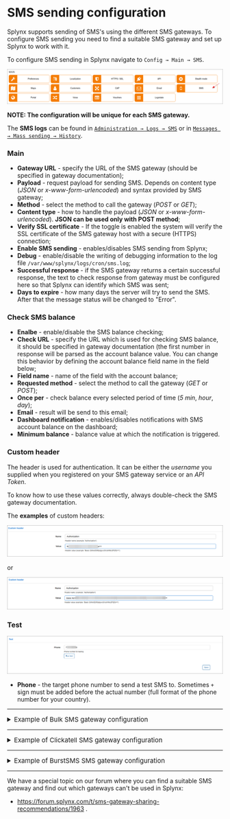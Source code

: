 SMS sending configuration
=========

Splynx supports sending of SMS's using the different SMS gateways. To configure SMS sending you need to find a suitable SMS gateway and set up Splynx to work with it.

To configure SMS sending in Splynx navigate to `Config → Main → SMS`.

![Config menu](icon.png)

**NOTE: The configuration will be unique for each SMS gateway.**

The **SMS logs** can be found in [`Administration → Logs → SMS`](administration/logs/sms/sms.md) or in [`Messages → Mass sending → History`](support_messages/sms_messages/sms_messages.md).


### Main
* **Gateway URL** - specify the URL of the SMS gateway (should be specified in gateway documentation);
* **Payload** - request payload for sending SMS. Depends on content type (*JSON* or *x-www-form-urlencoded*) and syntax provided by SMS gateway;
* **Method** - select the method to call the gateway (*POST* or *GET*);
* **Content type** - how to handle the payload (*JSON* or *x-www-form-urlencoded*). **JSON can be used only with POST method**;
* **Verify SSL certificate** - If the toggle is enabled the system will verify the SSL certificate of the SMS gateway host with a secure (HTTPS) connection;
* **Enable SMS sending** - enables/disables SMS sending from Splynx;
* **Debug** - enable/disable the writing of debugging information to the log file `/var/www/splynx/logs/cron/sms.log`;
* **Successful response** - if the SMS gateway returns a certain successful response, the text to check response from gateway must be configured here so that Splynx can identify which SMS was sent;
* **Days to expire** - how many days the server will try to send the SMS. After that the message status will be changed to "Error".


### Check SMS balance


* **Enalbe** - enable/disable the SMS balance checking;
* **Check URL** - specify the URL which is used for checking SMS balance, it should be specified in gateway documentation (the first number in response will be parsed as the account balance value. You can change this behavior by defining the account balance field name in the field below;
* **Field name** - name of the field with the account balance;
* **Requested method** - select the method to call the gateway (*GET* or *POST*);
* **Once per** - check balance every selected period of time (*5 min*, *hour*, *day*);
* **Email** - result will be send to this email;
* **Dashboard notification** - enables/disables notifications with SMS account balance on the dashboard;
* **Minimum balance** - balance value at which the notification is triggered.


### Custom header

The header is used for authentication. It can be either the *username* you supplied when you registered on your SMS gateway service or an *API Token*.

To know how to use these values correctly, always double-check the SMS gateway documentation.

The **examples** of custom headers:

![header1](custom_header1.png)

or

![header2](urlencoded_header.png)


### Test

![test](test.png)

* **Phone** - the target phone number to send a test SMS to. Sometimes `+` sign must be added before the actual number (full format of the phone number for your country).


------------

<details style="font-size: 15px; margin-bottom: 5px;">
<summary>Example of Bulk SMS gateway configuration</summary>
<div markdown="1">




1. First of all, you need to have a valid account on https://www.bulksms.com/ and configure API Token to connect it with Splynx - [Register your BulkSMS account](https://www.bulksms.com/account/#!/registration);


2. On BulkSMS account page, navigate to `Settings → Advanced` and press **Create Token** button, type the name to your token. In a new window will be shown once only the credentials to your token, copy and save them.

![image](bulk_sms_1.png)

![image](bulk_sms_2.png)

![image](bulk_sms_3.png)



3. To **request sender id** which will be shown in SMS for your customers, navigate to `Settings → Message` and click on *Sender IDs* tab.

**NOTE:** You must have purchased credits at least once before you can use this facility.

![image](bulk_sms_4.png)



4. In Splynx, navigate to `Config → Main → SMS`, in **Main** section configure the following settings:


<details style="font-size: 12px; margin-bottom: 5px;">
<summary>The values example</summary>
<div markdown="1">


**Gateway URL:**

```
https://api.bulksms.com/v1/messages
```

**Payload:**

```
{"from": "YourSenderID", "to": "%TO%", "body": "%MESSAGE%"}
```


</div>
</details>




![image](bulk_sms_5.png)


In **Check SMS balance** section configure the next settings:

![image](bulk_sms_7.png)

Press **Run test** button to check the balance, the result will be shown in **Test result** area at the bottom of the page.

![image](bulk_sms_8.png)

In **Custom header** section use the generated `Basic Auth` value from **step 2**:

![image](bulk_sms_6.png)



5. In **Test** section, type your test phone number to check the SMS configuration

![test](test.png)

![image](bulk_sms_9.png)

More information you can find in these articles:


- [BulkSMS JSON REST API (v1.0.0)](https://www.bulksms.com/developer/json/v1/#)

- [BulkSMS generic error types](https://www.bulksms.com/developer/json/v1/errors/)



</div>
</details>



------------




<details style="font-size: 15px; margin-bottom: 5px;">
<summary>Example of Clickatell SMS gateway configuration</summary>
<div markdown="1">


![main](main.png)

* **Gateway URL** - ```https://platform.clickatell.com/messages```
* **Payload** - ```{''to'': [''%TO%''], ''content'': ''%MESSAGE%''}```


![main](check_balance.png)

* **Check URL** - ```https://platform.clickatell.com/public-client/balance?Authorization:your_API_key```

![main](custom_header.png)

* **Custom Header Name** - header parameter name, e.g `Authorization`;
* **Custom Header Value** - API Key.

For more information, see:

- https://www.clickatell.com/products/sms-platform

- https://docs.clickatell.com/channels/sms-channels/sms-api-documentation/

- https://docs.clickatell.com/channels/sms-channels/sms-api-reference/



</div>
</details>



------------




<details style="font-size: 15px; margin-bottom: 5px;">
<summary>Example of BurstSMS SMS gateway configuration</summary>
<div markdown="1">


![main](urlencoded_main.png)

![main](urlencoded_header.png)

For more information, see:

- https://burstsms.com.au/sms-api





</div>
</details>



------------



We have a special topic on our forum where you can find a suitable SMS gateway and find out which gateways can't be used in Splynx:

- https://forum.splynx.com/t/sms-gateway-sharing-recommendations/1963 .
